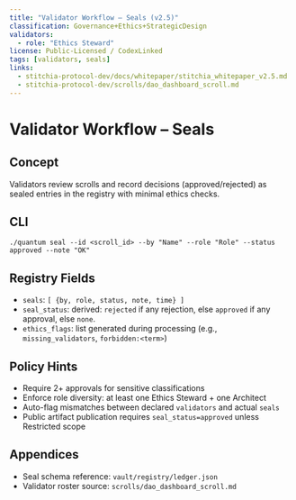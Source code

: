 ```yaml
---
title: "Validator Workflow – Seals (v2.5)"
classification: Governance+Ethics+StrategicDesign
validators:
  - role: "Ethics Steward"
license: Public-Licensed / CodexLinked
tags: [validators, seals]
links:
  - stitchia-protocol-dev/docs/whitepaper/stitchia_whitepaper_v2.5.md
  - stitchia-protocol-dev/scrolls/dao_dashboard_scroll.md
---
```


# Validator Workflow – Seals

Concept
-------
Validators review scrolls and record decisions (approved/rejected) as sealed entries in the registry with minimal ethics checks.

CLI
---
`./quantum seal --id <scroll_id> --by "Name" --role "Role" --status approved --note "OK"`

Registry Fields
---------------
- `seals`: `[ {by, role, status, note, time} ]`
- `seal_status`: derived: `rejected` if any rejection, else `approved` if any approval, else `none`.
- `ethics_flags`: list generated during processing (e.g., `missing_validators`, `forbidden:<term>`)

Policy Hints
------------
- Require 2+ approvals for sensitive classifications
- Enforce role diversity: at least one Ethics Steward + one Architect
- Auto-flag mismatches between declared `validators` and actual `seals`
- Public artifact publication requires `seal_status=approved` unless Restricted scope

Appendices
----------
- Seal schema reference: `vault/registry/ledger.json`
- Validator roster source: `scrolls/dao_dashboard_scroll.md`
